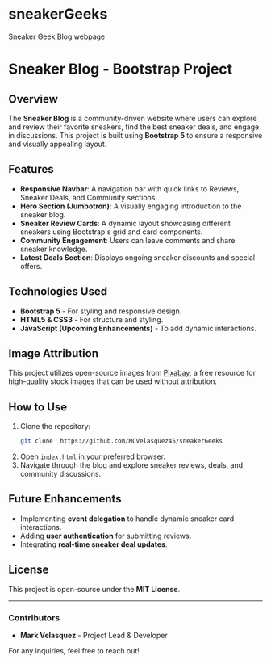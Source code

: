 # sneakerGeeks
Sneaker Geek Blog webpage 
# Sneaker Blog - Bootstrap Project

## Overview
The **Sneaker Blog** is a community-driven website where users can explore and review their favorite sneakers, find the best sneaker deals, and engage in discussions. This project is built using **Bootstrap 5** to ensure a responsive and visually appealing layout.

## Features
- **Responsive Navbar**: A navigation bar with quick links to Reviews, Sneaker Deals, and Community sections.
- **Hero Section (Jumbotron)**: A visually engaging introduction to the sneaker blog.
- **Sneaker Review Cards**: A dynamic layout showcasing different sneakers using Bootstrap's grid and card components.
- **Community Engagement**: Users can leave comments and share sneaker knowledge.
- **Latest Deals Section**: Displays ongoing sneaker discounts and special offers.

## Technologies Used
- **Bootstrap 5** - For styling and responsive design.
- **HTML5 & CSS3** - For structure and styling.
- **JavaScript (Upcoming Enhancements)** - To add dynamic interactions.

## Image Attribution
This project utilizes open-source images from [Pixabay](https://www.pixabay.com), a free resource for high-quality stock images that can be used without attribution.

## How to Use
1. Clone the repository:
   ```sh
   git clone  https://github.com/MCVelasquez45/sneakerGeeks
   ```
2. Open `index.html` in your preferred browser.
3. Navigate through the blog and explore sneaker reviews, deals, and community discussions.

## Future Enhancements
- Implementing **event delegation** to handle dynamic sneaker card interactions.
- Adding **user authentication** for submitting reviews.
- Integrating **real-time sneaker deal updates**.

## License
This project is open-source under the **MIT License**.

---

### Contributors
- **Mark Velasquez** - Project Lead & Developer

For any inquiries, feel free to reach out!

